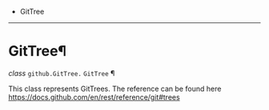   + GitTree

* * *
# GitTree¶

_class_ `github.GitTree.`  `GitTree` ¶

This class represents GitTrees. The reference can be found here https://docs.github.com/en/rest/reference/git#trees
